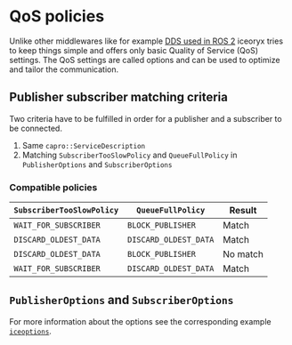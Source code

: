 # QoS policies

Unlike other middlewares like for example [DDS used in ROS 2](https://docs.ros.org/en/galactic/Concepts/About-Quality-of-Service-Settings.html) iceoryx tries to keep things simple and offers only basic Quality of Service (QoS) settings. The QoS settings are called options and can be used to optimize and tailor the communication.

## Publisher subscriber matching criteria

Two criteria have to be fulfilled in order for a publisher and a subscriber to be connected.

 1. Same `capro::ServiceDescription`
 2. Matching `SubscriberTooSlowPolicy` and `QueueFullPolicy` in `PublisherOptions` and `SubscriberOptions`

### Compatible policies

| `SubscriberTooSlowPolicy` | `QueueFullPolicy`     | Result   |
|---------------------------|-----------------------|----------|
| `WAIT_FOR_SUBSCRIBER`     | `BLOCK_PUBLISHER`     | Match    |
| `DISCARD_OLDEST_DATA`     | `DISCARD_OLDEST_DATA` | Match    |
| `DISCARD_OLDEST_DATA`     | `BLOCK_PUBLISHER`     | No match |
| `WAIT_FOR_SUBSCRIBER`     | `DISCARD_OLDEST_DATA` | Match    |

## `PublisherOptions` and `SubscriberOptions`

For more information about the options see the corresponding example [`iceoptions`](../getting-started/examples/iceoptions.md).
